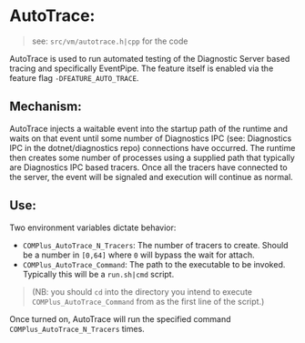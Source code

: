 # AutoTrace: 

> see: `src/vm/autotrace.h|cpp` for the code

AutoTrace is used to run automated testing of the Diagnostic Server based tracing and specifically
EventPipe.  The feature itself is enabled via the feature flag `-DFEATURE_AUTO_TRACE`.

## Mechanism:

AutoTrace injects a waitable event into the startup path of the runtime and waits on that event until
some number of Diagnostics IPC (see: Diagnostics IPC in the dotnet/diagnostics repo) connections have occurred.
The runtime then creates some number of processes using a supplied path that typically are Diagnostics IPC based tracers.
Once all the tracers have connected to the server, the event will be signaled and execution will continue as normal.

## Use:

Two environment variables dictate behavior:
- `COMPlus_AutoTrace_N_Tracers`: The number of tracers to create.  Should be a number in `[0,64]` where `0` will bypass the wait for attach.
- `COMPlus_AutoTrace_Command`: The path to the executable to be invoked.  Typically this will be a `run.sh|cmd` script.

> (NB: you should `cd` into the directory you intend to execute `COMPlus_AutoTrace_Command` from as the first line of the script.)

Once turned on, AutoTrace will run the specified command `COMPlus_AutoTrace_N_Tracers` times.
